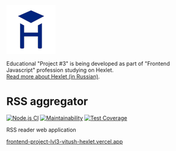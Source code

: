 ##
[![Hexlet Ltd. logo](https://raw.githubusercontent.com/Hexlet/hexletguides.github.io/master/images/hexlet_logo128.png)](https://ru.hexlet.io/pages/about?utm_source=github&utm_medium=link&utm_campaign=nodejs-package)

Educational "Project #3" is being developed as part of "Frontend Javascript" profession studying on Hexlet.  
[Read more about Hexlet (in Russian)](https://ru.hexlet.io/pages/about?utm_source=github&utm_medium=link&utm_campaign=nodejs-package).
##

# RSS aggregator

[![Node.js CI](https://github.com/ushachev/frontend-project-lvl3/actions/workflows/nodejs.yml/badge.svg)](https://github.com/ushachev/frontend-project-lvl3/actions/workflows/nodejs.yml)
[![Maintainability](https://api.codeclimate.com/v1/badges/10b4dd5a9a76b0a4da6c/maintainability)](https://codeclimate.com/github/ushachev/frontend-project-lvl3/maintainability)
[![Test Coverage](https://api.codeclimate.com/v1/badges/10b4dd5a9a76b0a4da6c/test_coverage)](https://codeclimate.com/github/ushachev/frontend-project-lvl3/test_coverage)

RSS reader web application

[frontend-project-lvl3-vitush-hexlet.vercel.app](https://frontend-project-lvl3-vitush-hexlet.vercel.app)
